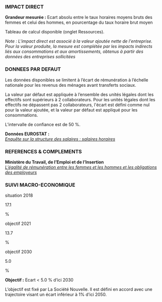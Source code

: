### IMPACT DIRECT

**Grandeur mesurée :** Ecart absolu entre le taux horaires moyens bruts des femmes et celui des hommes, en pourcentage du taux horaire brut moyen

Tableau de calcul disponible (onglet Ressources).

*Note : L'impact direct est associé à la valeur ajoutée nette de l'entreprise. Pour la valeur produite, la mesure est complétée par les impacts indirects liés aux consommations et aux amortissements, obtenus à partir des données des entreprises sollicitées*

### DONNEES PAR DEFAUT

Les données disponibles se limitent à l’écart de rémunération à l’échelle nationale pour les revenus des ménages avant transferts sociaux.

La valeur par défaut est appliquée à l’ensemble des unités légales dont les effectifs sont supérieurs à 2 collaborateurs. Pour les unités légales dont les effectifs ne dépassent pas 2 collaborateurs, l'écart est défini comme nul pour la valeur ajoutée, et la valeur par défaut est appliqué pour les consommations.

L’intervalle de confiance est de 50 %.

**Données EUROSTAT :**  
[*Enquête sur la structure des salaires : salaires horaires*](https://appsso.eurostat.ec.europa.eu/nui/show.do?dataset=earn_ses_hourly&lang=fr)

### REFERENCES & COMPLEMENTS

**Ministère du Travail, de l’Emploi et de l’Insertion**  
[*L’égalité de rémunération entre les femmes et les hommes et les obligations des employeurs*](https://travail-emploi.gouv.fr/droit-du-travail/la-remuneration/article/l-egalite-de-remuneration-entre-les-femmes-et-les-hommes-et-les-obligations-des-374533)  

### SUIVI MACRO-ECONOMIQUE

<div class="references-blocks">
    <div id="block-1">
    <p id="titre-block">situation 2018</p>
    <p id="value-block">17.1</p>
    <p id="unit-block">%</p>
    </div>
    <div id="block-2">
    <p id="titre-block">objectif 2021</p>
    <p id="value-block">13.7</p>
    <p id="unit-block">%</p>
    </div>
    <div id="block-3">
    <p id="titre-block">objectif 2030</p>
    <p id="value-block">5.0</p>
    <p id="unit-block">%</p>
    </div>
</div>

**Objectif :** Ecart < 5.0 % d’ici 2030

L’objectif est fixé par La Société Nouvelle. Il est défini en accord avec une trajectoire visant un écart inférieur à 1% d’ici 2050.
